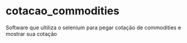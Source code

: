 # cotacao_commodities
Software que ultiliza o selenium para pegar cotação de commodities e mostrar sua cotação
